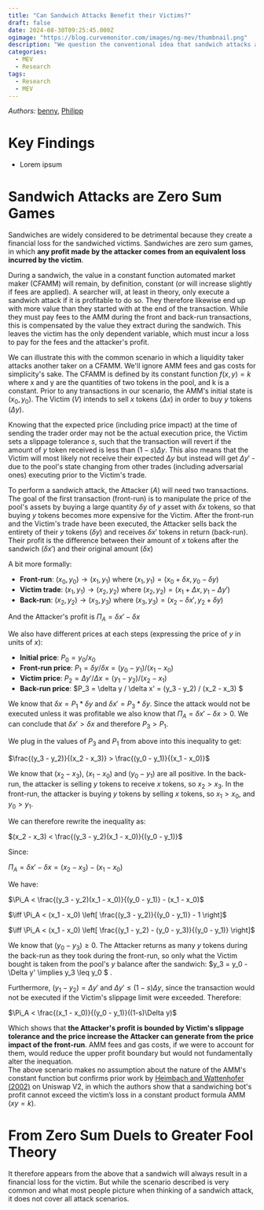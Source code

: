 ```yaml
---
title: "Can Sandwich Attacks Benefit their Victims?"
draft: false
date: 2024-08-30T09:25:45.000Z
ogimage: "https://blog.curvemonitor.com/images/ng-mev/thumbnail.png"
description: "We question the conventional idea that sandwich attacks are always financially detrimental to their victims with empirical examples and theoretical justifications for the contrary."
categories:
  - MEV
  - Research
tags:
  - Research
  - MEV
---
```


_Authors:_ [benny](https://warpcast.com/bennylada), [Philipp](https://twitter.com/phil_00llama) 

# Key Findings

- Lorem ipsum

# Sandwich Attacks are Zero Sum Games

Sandwiches are widely considered to be detrimental because they create a financial loss for the sandwiched victims.
Sandwiches are zero sum games, in which **any profit made by the attacker comes from an equivalent loss incurred by the victim**.

During a sandwich, the value in a constant function automated market maker (CFAMM) will remain, by definition, constant (or will increase slightly if fees are applied). 
A searcher will, at least in theory, only execute a sandwich attack if it is profitable to do so. 
They therefore likewise end up with more value than they started with at the end of the transaction.
While they must pay fees to the AMM during the front and back-run transactions, this is compensated by the value they extract during the sandwich.
This leaves the victim has the only dependent variable, which must incur a loss to pay for the fees and the attacker's profit.

We can illustrate this with the common scenario in which a liquidity taker attacks another taker on a CFAMM. 
We'll ignore AMM fees and gas costs for simplicity's sake. 
The CFAMM is defined by its constant function $f(x, y) = k$ where x and y are the quantities of two tokens in the pool, and k is a constant.
Prior to any transactions in our scenario, the AMM's initial state is $(x_0, y_0)$.
The Victim ($V$) intends to sell $x$ tokens ($\Delta x$) in order to buy $y$ tokens ($\Delta y$).

Knowing that the expected price (including price impact) at the time of sending the trader order may not be the actual execution price, the Victim sets a slippage tolerance $s$, such that the transaction will revert if the amount of $y$ token received is less than $(1-s)\Delta y$.
This also means that the Victim will most likely not receive their expected $\Delta y$ but instead will get $\Delta y'$ - due to the pool's state changing from other trades (including adversarial ones) executing prior to the Victim's trade.

To perform a sandwich attack, the Attacker ($A$) will need two transactions.
The goal of the first transaction (front-run) is to manipulate the price of the pool's assets by buying a large quantity $\delta y$ of $y$ asset with $\delta x$ tokens, so that buying $y$ tokens becomes more expensive for the Victim.
After the front-run and the Victim's trade have been executed, the Attacker sells back the entirety of their $y$ tokens ($\delta y$) and receives $\delta x'$ tokens in return (back-run).
Their profit is the difference between their amount of $x$ tokens after the sandwich ($\delta x'$) and their original amount ($\delta x$)

A bit more formally:

- **Front-run**: $(x_0, y_0) \longrightarrow (x_1, y_1)$ where $(x_1, y_1) = (x_0 + \delta x, y_0 - \delta y)$
- **Victim trade**: $(x_1, y_1) \longrightarrow (x_2, y_2)$ where $(x_2, y_2) = (x_1 + \Delta x, y_1 - \Delta y')$
- **Back-run**: $(x_2, y_2) \longrightarrow (x_3, y_3)$ where $(x_3, y_3) = (x_2 - \delta x', y_2 + \delta y)$

And the Attacker's profit is $\Pi_A = \delta x' - \delta x$  

We also have different prices at each steps (expressing the price of $y$ in units of $x$):
- **Initial price**: $P_0 = y_0 / x_0$
- **Front-run price**: $P_1 = \delta y / \delta x = (y_0 - y_1) / (x_1 - x_0)$
- **Victim price**: $P_2 = \Delta y' / \Delta x = (y_1 - y_2) / (x_2 - x_1)$
- **Back-run price**: $P_3 = \delta y / \delta x' = (y_3 - y_2) / (x_2 - x_3) $


We know that $\delta x = P_1 * \delta y$ and $\delta x' = P_3 * \delta y$. 
Since the attack would not be executed unless it was profitable we also know that $\Pi_A =  \delta x' - \delta x > 0$. We can conclude that $\delta x' > \delta x$ and therefore $P_3 > P_1$.

We plug in the values of $P_3$ and $P_1$ from above into this inequality to get:

$\frac{(y_3 - y_2)}{(x_2 - x_3)} > \frac{(y_0 - y_1)}{(x_1 - x_0)}$

We know that $(x_2 - x_3)$, $(x_1 - x_0)$ and $(y_0 - y_1)$ are all positive. 
In the back-run, the attacker is selling $y$ tokens to receive $x$ tokens, so $x_2 > x_3$.
In the front-run, the attacker is buying $y$ tokens by selling $x$ tokens, so $x_1 > x_0$, and $y_0 > y_1$.

We can therefore rewrite the inequality as:

$(x_2 - x_3) < \frac{(y_3 - y_2)(x_1 - x_0)}{(y_0 - y_1)}$

Since:

$\Pi_A = \delta x' - \delta x = (x_2 - x_3) - (x_1 - x_0)$

We have:

$\Pi_A < \frac{(y_3 - y_2)(x_1 - x_0)}{(y_0 - y_1)} - (x_1 - x_0)$

$\iff \Pi_A < (x_1 - x_0) \left[ \frac{(y_3 - y_2)}{(y_0 - y_1)} - 1 \right]$

$\iff \Pi_A < (x_1 - x_0) \left[ \frac{(y_1 - y_2) - (y_0 - y_3)}{(y_0 - y_1)} \right]$

We know that $(y_0 - y_3) \geq 0$. The Attacker returns as many $y$ tokens during the back-run as they took during the front-run, so only what the Victim bought is taken from the pool's $y$ balance after the sandwich: $y_3 = y_0 - \Delta y' \implies y_3 \leq  y_0 $ . 

Furthermore, $(y_1 - y_2) = \Delta y'$ and $\Delta y' \leq (1-s)\Delta y$, since the transaction would not be executed if the Victim's slippage limit were exceeded. Therefore:

$\Pi_A < \frac{(x_1 - x_0)}{(y_0 - y_1)}((1-s)\Delta y)$

Which shows that **the Attacker's profit is bounded by Victim's slippage tolerance and the price increase the Attacker can generate from the price impact of the front-run**. 
AMM fees and gas costs, if we were to account for them, would reduce the upper profit boundary but would not fundamentally alter the inequation.  
The above scenario makes no assumption about the nature of the AMM's constant function but confirms prior work by [Heimbach and Wattenhofer (2002)](https://arxiv.org/pdf/2202.03762) on Uniswap V2, in which the authors show that a sandwiching bot's profit cannot exceed the victim’s loss in a constant product formula AMM ($xy = k$). 


# From Zero Sum Duels to Greater Fool Theory

It therefore appears from the above that a sandwich will always result in a financial loss for the victim.
But while the scenario described is very common and what most people picture when thinking of a sandwich attack, it does not cover all attack scenarios.

